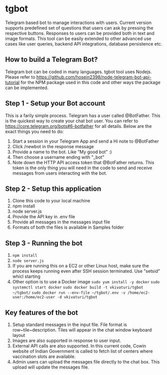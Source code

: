# tgbot
Telegram based bot to manage interactions with users. Current version supports predefined set of questions that users can ask by pressing the respective buttons. Responses to users can be provided both in text and image formats. This tool can be easily extended to other advanced use cases like user queries, backend API integrations, database persistence etc.


## How to build a Telegram Bot?
Telegram bot can be coded in many languages. tgbot tool uses Nodejs. Please refer to https://github.com/hosein2398/node-telegram-bot-api-tutorial for the NPM package used in this code and other ways the package can be implemented.

## Step 1 - Setup your Bot account
This is a farily simple process. Telegram has a user called @BotFather. This is the quickest way to create your chat bot user. You can refer to https://core.telegram.org/bots#6-botfather for all details. Below are the exact things you need to do:
1. Start a session in your Telegram App and send a Hi note to @BotFather
2. Click /newbot in the response message
3. Provide a name to the bot. Like "My good bot" :)
4. Then choose a username ending with "_bot"
5. Note down the HTTP API access token that @BotFather returns. This token is the only thing you will need in the code to send and receive messages from users interacting with the bot. 

## Step 2 - Setup this application
1. Clone this code to your local machine
2. npm install
3. node server.js
4. Provide the API key in .env file
5. Provide all messages in the messages input file
6. Formats of both the files is available in Samples folder

## Step 3 - Running the bot
1. `npm install`
2. `node server.js`
3. If you are running this on a EC2 or other Linux host, make sure the process keeps running even after SSH session terminated. Use "setsid" whicl starting
4. Other option is to use a Docker image
`sudo yum install -y docker`
`sudo systemctl start docker`
`sudo docker build -t vkivaturi/tgbot ~/tgbot/`
`sudo docker run --env-file ~/tgbot/.env -v /home/ec2-user:/home/ec2-user -d vkivaturi/tgbot`

## Key features of the bot
1. Setup standard messages in the input file. File format is row~tile~description. Tiles will appear in the chat window keyboard layout
2. Images are also supported in response to user input. 
3. External API calls are also supported. In this current code, Cowin website of Indian Government is called to fetch list of centers where vaccination slots are available.
4. Admin users can upload the messages file directly to the chat box. This upload will update the messages file.


